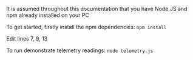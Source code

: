 It is assumed throughout this documentation that you have Node.JS and npm already installed on your PC

To get started, firstly install the npm dependencies:
`npm install`

Edit lines 7, 9, 13

To run demonstrate telemetry readings:
`node telemetry.js`


